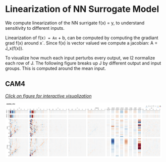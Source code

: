 # Linearization of NN Surrogate Model

We compute linearization of the NN surrigate f(x) = y, to understand sensitivity to different inputs.

Linearization of f(x`) = Ax` + b, can be computed by computing the gradiant grad f(x) around x`. Since f(x) is vector valued we compute a jacobian: A = J_x(f(x)). 

To visualize how much each input perturbs every output, we l2 normalize each row of J. The following figure breaks up J by different output and input groups. This is computed around the mean input.

## CAM4

[*Click on figure for interactive visualization*](jacobian.html)

[![](jacobian.png)](jacobian.html)